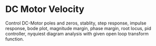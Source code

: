 # DC Motor Velocity 
Control
DC-Motor poles and zeros, stablity, step response, impulse response, bode plot, magnitude margin, phase margin, root locus, pid controller, nyquiest diagram analysis with given open loop transform function.
